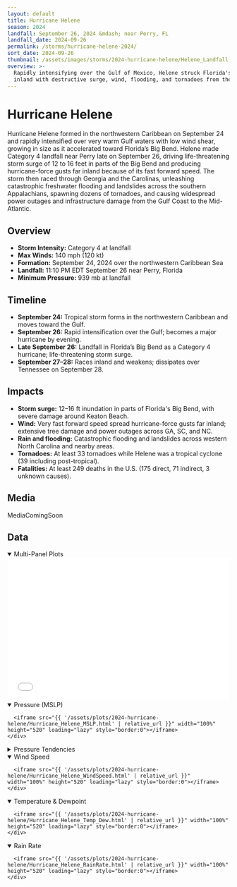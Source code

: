 ```yaml
---
layout: default
title: Hurricane Helene
season: 2024
landfall: September 26, 2024 &mdash; near Perry, FL
landfall_date: 2024-09-26
permalink: /storms/hurricane-helene-2024/
sort_date: 2024-09-26
thumbnail: /assets/images/storms/2024-hurricane-helene/Helene_Landfall.jpg
overview: >-
  Rapidly intensifying over the Gulf of Mexico, Helene struck Florida's Big Bend as a Category 4 hurricane before racing
  inland with destructive surge, wind, flooding, and tornadoes from the Gulf Coast to the Appalachians.
---
```


<h1 class="storm-page__title">Hurricane Helene</h1>

Hurricane Helene formed in the northwestern Caribbean on September 24 and rapidly intensified over very warm Gulf waters with low wind shear, growing in size as it accelerated toward Florida’s Big Bend. Helene made Category 4 landfall near Perry late on September 26, driving life-threatening storm surge of 12 to 16 feet in parts of the Big Bend and producing hurricane-force gusts far inland because of its fast forward speed. The storm then raced through Georgia and the Carolinas, unleashing catastrophic freshwater flooding and landslides across the southern Appalachians, spawning dozens of tornadoes, and causing widespread power outages and infrastructure damage from the Gulf Coast to the Mid-Atlantic.

## Overview
- **Storm Intensity:** Category 4 at landfall
- **Max Winds:** 140 mph (120 kt)
- **Formation:** September 24, 2024 over the northwestern Caribbean Sea
- **Landfall:** 11:10 PM EDT September 26 near Perry, Florida
- **Minimum Pressure:** 939 mb at landfall

## Timeline
- **September 24:** Tropical storm forms in the northwestern Caribbean and moves toward the Gulf.
- **September 26:** Rapid intensification over the Gulf; becomes a major hurricane by evening.
- **Late September 26:** Landfall in Florida’s Big Bend as a Category 4 hurricane; life-threatening storm surge.
- **September 27–28:** Races inland and weakens; dissipates over Tennessee on September 28.

## Impacts
- **Storm surge:** 12–16 ft inundation in parts of Florida's Big Bend, with severe damage around Keaton Beach.
- **Wind:** Very fast forward speed spread hurricane-force gusts far inland; extensive tree damage and power outages across GA, SC, and NC.
- **Rain and flooding:** Catastrophic flooding and landslides across western North Carolina and nearby areas.
- **Tornadoes:** At least 33 tornadoes while Helene was a tropical cyclone (39 including post-tropical).
- **Fatalities:** At least 249 deaths in the U.S. (175 direct, 71 indirect, 3 unknown causes).

## Media
MediaComingSoon


<!-- DATA-SECTION:START -->
<h2>Data</h2>
<div class="storm-data">
  <details class="storm-plot-group" open>
    <summary class="storm-plot-summary">Multi-Panel Plots</summary>
    <div class="storm-multi-panels">
      <div class="storm-multi-panels__frame storm-plot">
        <iframe src="{{ '/assets/plots/2024-hurricane-helene/Hurricane_Helene_MultiPanel.html' | relative_url }}" loading="lazy" title="Hurricane Helene multi-panel plot" style="border:0; width: min(100%, 960px); aspect-ratio: 4769 / 3070; display: block;"></iframe>
      </div>
    </div>
  </details>
  <details class="storm-plot-group" open>
    <summary class="storm-plot-summary">Pressure (MSLP)</summary>
    <div class="storm-plot">

      <iframe src="{{ '/assets/plots/2024-hurricane-helene/Hurricane_Helene_MSLP.html' | relative_url }}" width="100%" height="520" loading="lazy" style="border:0"></iframe>
    </div>
  </details>
  <details class="storm-plot-group">
    <summary class="storm-plot-summary">Pressure Tendencies</summary>
    <div class="storm-plot">
      <iframe src="{{ '/assets/plots/2024-hurricane-helene/Hurricane_Helene_PTendency_5min.html' | relative_url }}" width="100%" height="520" loading="lazy" style="border:0"></iframe>
    </div>
    <div class="storm-plot">
      <iframe src="{{ '/assets/plots/2024-hurricane-helene/Hurricane_Helene_PTendency_10min.html' | relative_url }}" width="100%" height="520" loading="lazy" style="border:0"></iframe>
    </div>
    <div class="storm-plot">
      <iframe src="{{ '/assets/plots/2024-hurricane-helene/Hurricane_Helene_PTendency_15min.html' | relative_url }}" width="100%" height="520" loading="lazy" style="border:0"></iframe>
    </div>
    <div class="storm-plot">
      <iframe src="{{ '/assets/plots/2024-hurricane-helene/Hurricane_Helene_PTendency_30min.html' | relative_url }}" width="100%" height="520" loading="lazy" style="border:0"></iframe>
    </div>
    <div class="storm-plot">
      <iframe src="{{ '/assets/plots/2024-hurricane-helene/Hurricane_Helene_PTendency_1hour.html' | relative_url }}" width="100%" height="520" loading="lazy" style="border:0"></iframe>
    </div>
  </details>
  <details class="storm-plot-group" open>
    <summary class="storm-plot-summary">Wind Speed</summary>
    <div class="storm-plot">

      <iframe src="{{ '/assets/plots/2024-hurricane-helene/Hurricane_Helene_WindSpeed.html' | relative_url }}" width="100%" height="520" loading="lazy" style="border:0"></iframe>
    </div>
  </details>
  <details class="storm-plot-group" open>
    <summary class="storm-plot-summary">Temperature &amp; Dewpoint</summary>
    <div class="storm-plot">

      <iframe src="{{ '/assets/plots/2024-hurricane-helene/Hurricane_Helene_Temp_Dew.html' | relative_url }}" width="100%" height="520" loading="lazy" style="border:0"></iframe>
    </div>
  </details>
  <details class="storm-plot-group" open>
    <summary class="storm-plot-summary">Rain Rate</summary>
    <div class="storm-plot">

      <iframe src="{{ '/assets/plots/2024-hurricane-helene/Hurricane_Helene_RainRate.html' | relative_url }}" width="100%" height="520" loading="lazy" style="border:0"></iframe>
    </div>
  </details>
</div>
<!-- DATA-SECTION:END -->
